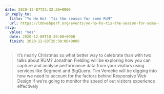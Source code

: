 ```yaml
---
date: 2020-12-07T22:32:36+0000
in_reply_to:
  title: "Yo Ho Ho! ‘Tis the season for some RUM"
  url: https://ldnwebperf.org/events/yo-ho-ho-tis-the-season-for-some-rum/
rsvp:
  value: "yes"
  date: 2020-12-08T18:30:00+0000
  finish: 2020-12-08T20:30:00+0000
---
```


> It’s nearly Christmas so what better way to celebrate than with two talks about RUM?
> Jonathan Fielding will be exploring  how you can capture and analyse performance data from your visitors using services like Segment and BigQuery.
> Tim Vereeke will be digging into how we need to account for the factors behind Responsive Web Design if we’re going to monitor the speed of out visitors experience effectively
